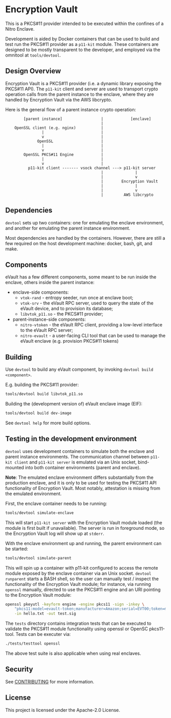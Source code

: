 # Encryption Vault

This is a PKCS#11 provider intended to be executed within the confines of a
Nitro Enclave.

Development is aided by Docker containers that can be used to build and test
run the PKCS#11 provider as a `p11-kit` module. These containers are designed to
be mostly transparent to the developer, and employed via the omnitool at
`tools/devtool`.


## Design Overview

Encryption Vault is a PKCS#11 provider (i.e. a dynamic library exposing the
PKCS#11 API). The `p11-kit` client and server are used to transport crypto
operation calls from the parent instance to the enclave, where they are handled
by Encryption Vault via the AWS libcrypto.

Here is the general flow of a parent instance crypto operation:

```
        [parent instance]                 |            [enclave]
                                          |
    OpenSSL client (e.g. nginx)           |
                |                         |
                v                         |
              OpenSSL                     |
                |                         |
                v                         |
        OpenSSL PKCS#11 Engine            |
                |                         |
                v                         |
          p11-kit client ------- vsock channel ---> p11-kit server
                                          |              |
                                          |              v
                                          |        Encryption Vault
                                          |              |
                                          |              v
                                          |	        AWS libcrypto
```

## Dependencies

`devtool` sets up two containers: one for emulating the enclave environment,
and another for emulating the parent instance environment.

Most dependencies are handled by the containers. However, there are still a few
required on the host development machine: docker, bash, git, and make.

## Components

eVault has a few different components, some meant to be run inside the enclave,
others inside the parent instance:
- enclave-side components:
  - `vtok-rand` - entropy seeder, run once at enclave boot;
  - `vtok-srv` - the eVault RPC server, used to query the state of the eVault
     device, and to provision its database;
  - `libvtok_p11.so` - the PKCS#11 provider;
- parent-instance-side components:
  - `nitro-vtoken` - the eVault RPC client, providing a low-level interface to
    the eVault RPC server;
  - `nitro-evault` - a user-facing CLI tool that can be used to manage the
    eVault enclave (e.g. provision PKCS#11 tokens)

## Building

Use `devtool` to build any eVault component, by invoking `devtool build <component>`.

E.g. building the PKCS#11 provider:

```bash
tools/devtool build libvtok_p11.so
```

Building the (development version of) eVault enclave image (EIF):

```bash
tools/devtool build dev-image
```

See `devtool help` for more build options.

## Testing in the development environment

`devtool` uses development containers to simulate both the enclave and
parent instance environments. The communication channel between `p11-kit
client` and `p11-kit server` is emulated via an Unix socket, bind-mounted into
both container environments (parent and enclave).

**Note**: The emulated enclave environment differs substantially from the
production enclave, and it is only to be used for testing the PKCS#11 API
functionality of Encryption Vault. Most notably, attestation is missing from
the emulated environment.

First, the enclave container needs to be running:

```bash
tools/devtool simulate-enclave
```

This will start `p11-kit server` with the Encryption Vault module loaded (the
module is first built if unavailable). The server is run in foreground mode, so
the Encryption Vault log will show up at `stderr`.

With the enclave environment up and running, the parent environment can be
started:

```bash
tools/devtool simulate-parent
```

This will spin up a container with p11-kit configured to access the remote
module exposed by the enclave container via an Unix socket.
`devtool runparent` starts a BASH shell, so the user can manually test /
inspect the functionality of the Encryption Vault module; for instance, via
running `openssl` manually, directed to use the PKCS#11 engine and an URI
pointing to the Encryption Vault module:

```bash
openssl pkeyutl -keyform engine -engine pkcs11 -sign -inkey \
	"pkcs11:model=evault-token;manufacturer=Amazon;serial=EVT00;token=my-token-label;id=%52;type=private" \
	-in hello.txt -out test.sig
```

The `tests` directory contains integration tests that can be executed to
validate the PKCS#11 module functionality using openssl or OpenSC pkcs11-tool.
Tests can be executer via:
```bash
./tests/testtool openssl
```
The above test suite is also applicable when using real enclaves.

## Security

See [CONTRIBUTING](CONTRIBUTING.md#security-issue-notifications) for more information.

## License

This project is licensed under the Apache-2.0 License.

